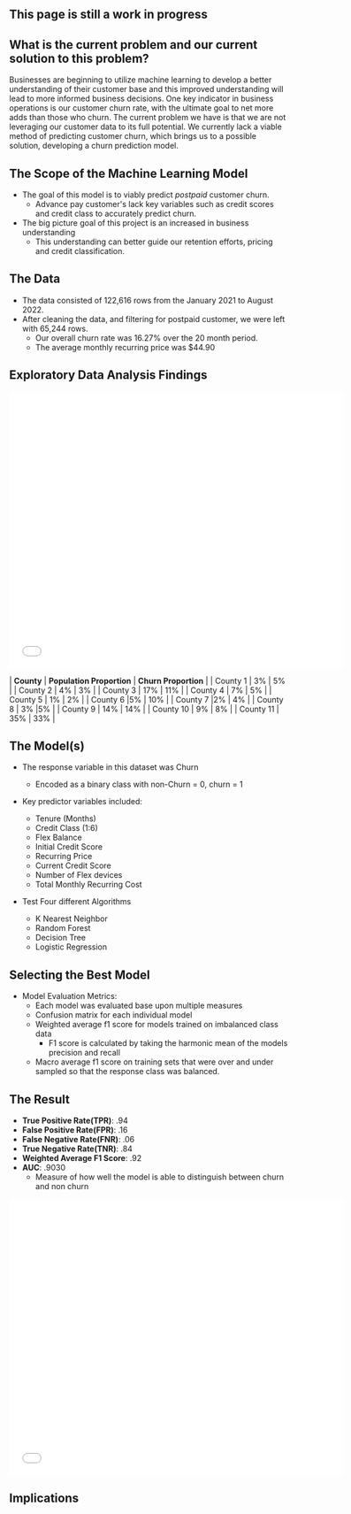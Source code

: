 ## This page is still a work in progress 

## What is the current problem and our current solution to this problem?
Businesses are beginning to utilize machine learning to develop a better understanding of their customer base and 
this improved understanding will lead to more informed business decisions. One key indicator in business operations 
is our customer churn rate, with the ultimate goal to net more adds than those who churn. The current problem we 
have is that we are not leveraging our customer data to its full potential. We currently lack a viable method of 
predicting customer churn, which brings us to a possible solution, developing a churn prediction model. 

## The Scope of the Machine Learning Model
* The goal of this model is to viably predict *postpaid* customer churn. 
   - Advance pay customer's lack key variables such as credit scores and credit class to accurately predict churn.
* The big picture goal of this project is an increased in business understanding
   - This understanding can better guide our retention efforts, pricing and credit classification.

## The Data
* The data consisted of 122,616 rows from the January 2021 to August 2022.
* After cleaning the data, and filtering for postpaid customer, we were left with 65,244 rows.
   - Our overall churn rate was 16.27% over the 20 month period.
   - The average monthly recurring price was $44.90


## Exploratory Data Analysis Findings

<iframe src="dummy_county_churn.html" width="120%" height="500" style="border:1px white;">  </iframe>


| **County** | **Population Proportion** | **Churn Proportion** |
| County 1 | 3% | 5% |
| County 2 | 4% | 3% |
| County 3 | 17% | 11% |
| County 4 | 7% | 5% |
| County 5 | 1% | 2% |
| County 6 |5% | 10% |
| County 7 |2% | 4% |
| County 8 | 3% |5% |
| County 9 | 14% | 14% |
| County 10 | 9% | 8% |
| County 11 | 35% | 33% |


## The Model(s)
* The response variable in this dataset was Churn
   * Encoded as a binary class with non-Churn = 0, churn = 1
* Key predictor variables included:
   * Tenure (Months)
   * Credit Class (1:6)
   * Flex Balance
   * Initial Credit Score
   * Recurring Price
   * Current Credit Score
   * Number of Flex devices
   * Total Monthly Recurring Cost

* Test Four different Algorithms
   * K Nearest Neighbor
   * Random Forest
   * Decision Tree
   * Logistic Regression

## Selecting the Best Model
* Model Evaluation Metrics:
   * Each model was evaluated base upon multiple measures 
   * Confusion matrix for each individual model
   * Weighted average f1 score for models trained on imbalanced class data
      * F1 score is calculated by taking the harmonic mean of the models precision and recall
   * Macro average f1 score on training sets that were over and under sampled so that the response class was balanced. 

## The Result
* **True Positive Rate(TPR)**: .94
* **False Positive Rate(FPR)**: .16
* **False Negative Rate(FNR)**: .06
* **True Negative Rate(TNR)**: .84
* **Weighted Average F1 Score**: .92
* **AUC**: .9030
   * Measure of how well the model is able to distinguish between churn and non churn


<iframe src="plotly_roc.html" width="120%" height="500" style="border:1px white;">  </iframe>



## Implications


















